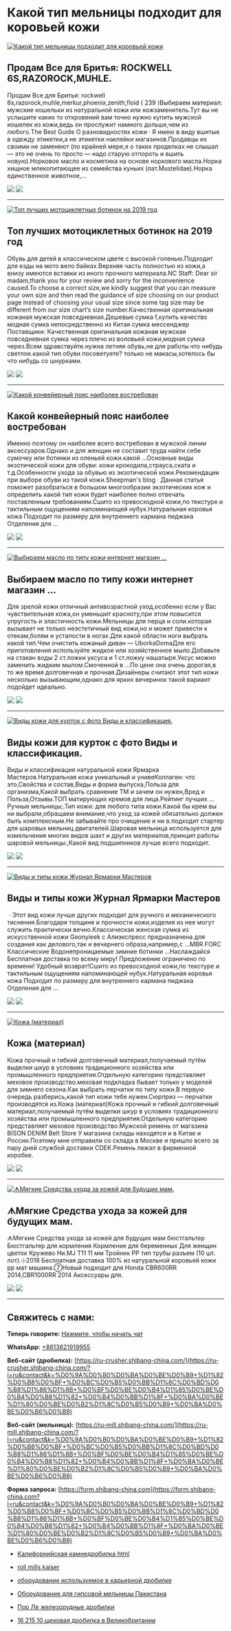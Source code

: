 # Какой тип мельницы подходит для коровьей кожи

<a href="https://swt.shibang-china.com/?l=ru&img&k=%D0%9A%D0%B0%D0%BA%D0%BE%D0%B9+%D1%82%D0%B8%D0%BF+%D0%BC%D0%B5%D0%BB%D1%8C%D0%BD%D0%B8%D1%86%D1%8B+%D0%BF%D0%BE%D0%B4%D1%85%D0%BE%D0%B4%D0%B8%D1%82+%D0%B4%D0%BB%D1%8F+%D0%BA%D0%BE%D1%80%D0%BE%D0%B2%D1%8C%D0%B5%D0%B9+%D0%BA%D0%BE%D0%B6%D0%B8" target="_blank">![Какой тип мельницы подходит для коровьей кожи](http://static.shibang-china.com/all-800x300/48.jpg)</a>

## Продам Все для Бритья: ROCKWELL 6S,RAZOROCK,MUHLE.
Продам Все для Бритья: rockwell 6s,razorock,muhle,merkur,phoenix,zenith,floid ( 239 )Выбираем материал: мужские кошельки из натуральной кожи или кожзаменитель.Тут вы не услышите каких то откровений вам точно нужно купить мужской кошелек из кожи,ведь он прослужит намного дольше,чем из любого.The Best Guide О разновидностях кожи&nbsp;&#0183;&#32;Я имею в виду вшитые в одежду этикетки,а не этикетки наклейки магазинов.Продавцы их своими не заменяют (по крайней мере,я о таких проделках не слышал — это не очень то просто — надо старую отпороть и вшить новую).Норковое масло и косметика на основе норкового масла.Норка хищное млекопитающее из семейства куньих (лат.Mustelidae).Норка единственное животное,…


<a href="https://whatsapp.shibangsoft.com/WhatsApp.php" target="_blank" title="WhatsApp">![](http://static.shibang-china.com/icon/whatsapp.png)</a> <a href="https://swt.shibang-china.com/?l=ru&icon&k=%D0%9A%D0%B0%D0%BA%D0%BE%D0%B9+%D1%82%D0%B8%D0%BF+%D0%BC%D0%B5%D0%BB%D1%8C%D0%BD%D0%B8%D1%86%D1%8B+%D0%BF%D0%BE%D0%B4%D1%85%D0%BE%D0%B4%D0%B8%D1%82+%D0%B4%D0%BB%D1%8F+%D0%BA%D0%BE%D1%80%D0%BE%D0%B2%D1%8C%D0%B5%D0%B9+%D0%BA%D0%BE%D0%B6%D0%B8" target="_blank">![](http://static.shibang-china.com/icon/chat-ru.png)</a>

---

<a href="https://swt.shibang-china.com/?l=ru&img&k=%D0%9A%D0%B0%D0%BA%D0%BE%D0%B9+%D1%82%D0%B8%D0%BF+%D0%BC%D0%B5%D0%BB%D1%8C%D0%BD%D0%B8%D1%86%D1%8B+%D0%BF%D0%BE%D0%B4%D1%85%D0%BE%D0%B4%D0%B8%D1%82+%D0%B4%D0%BB%D1%8F+%D0%BA%D0%BE%D1%80%D0%BE%D0%B2%D1%8C%D0%B5%D0%B9+%D0%BA%D0%BE%D0%B6%D0%B8" target="_blank">![Топ лучших мотоциклетных ботинок на 2019 год](http://static.shibang-china.com/all-800x300/4.jpg)</a>

## Топ лучших мотоциклетных ботинок на 2019 год
Обувь для детей в классическом цвете с высокой голенью.Подходит для езды на мото вело байках.Верхняя часть полностью из кожи,а внизу имеются вставки из иного прочного материала.NC Staff: Dear sir madam,thank you for your review and sorry for the inconvenience caused.To choose a correct size,we kindly suggest that you can measure your own size and then read the guidance of size choosing on our product page instead of choosing your usual size since some tag size may be different from our size chart’s size number.Качественная оригинальная кожаная мужская повседневная.Дешевые сумка f,купить качество модная сумка непосредственно из Китая сумка мессенджер Поставщики: Качественная оригинальная кожаная мужская повседневная сумка через плечо из воловьей кожи,модная сумка через.Всем здравствуйте.нужна летняя обувь,не для работы.что нибудь светлое.какой тип обуви посоветуете? только не макасы,хотелось бы что нибудь со шнурками.


<a href="https://whatsapp.shibangsoft.com/WhatsApp.php" target="_blank" title="WhatsApp">![](http://static.shibang-china.com/icon/whatsapp.png)</a> <a href="https://swt.shibang-china.com/?l=ru&icon&k=%D0%9A%D0%B0%D0%BA%D0%BE%D0%B9+%D1%82%D0%B8%D0%BF+%D0%BC%D0%B5%D0%BB%D1%8C%D0%BD%D0%B8%D1%86%D1%8B+%D0%BF%D0%BE%D0%B4%D1%85%D0%BE%D0%B4%D0%B8%D1%82+%D0%B4%D0%BB%D1%8F+%D0%BA%D0%BE%D1%80%D0%BE%D0%B2%D1%8C%D0%B5%D0%B9+%D0%BA%D0%BE%D0%B6%D0%B8" target="_blank">![](http://static.shibang-china.com/icon/chat-ru.png)</a>

---

<a href="https://swt.shibang-china.com/?l=ru&img&k=%D0%9A%D0%B0%D0%BA%D0%BE%D0%B9+%D1%82%D0%B8%D0%BF+%D0%BC%D0%B5%D0%BB%D1%8C%D0%BD%D0%B8%D1%86%D1%8B+%D0%BF%D0%BE%D0%B4%D1%85%D0%BE%D0%B4%D0%B8%D1%82+%D0%B4%D0%BB%D1%8F+%D0%BA%D0%BE%D1%80%D0%BE%D0%B2%D1%8C%D0%B5%D0%B9+%D0%BA%D0%BE%D0%B6%D0%B8" target="_blank">![Какой конвейерный пояс наиболее востребован](http://static.shibang-china.com/all-800x300/425.jpg)</a>

## Какой конвейерный пояс наиболее востребован
Именно поэтому он наиболее всего востребован в мужской линии аксессуаров.Однако и для женщин не составит труда найти себе сумочку или ботинки из оленьей кожи.какой …Основные виды экзотической кожи для обуви: кожи крокодила,страуса,ската и т.д.Особенности ухода за обувью из экзотической кожи.Рекомендации при выборе обуви из такой кожи.Sheepman's blog&nbsp;&#0183;&#32;Данная статья поможет разобраться в большом многообразии экзотических кож и определить какой тип кожи будет наиболее полно отвечать поставленным требованиям.Сшито из превосходной кожи,по текстуре и тактильным ощущениям напоминающей нубук.Натуральная коровья кожа Подходит по размеру для внутреннего кармана пиджака Отделения для …


<a href="https://whatsapp.shibangsoft.com/WhatsApp.php" target="_blank" title="WhatsApp">![](http://static.shibang-china.com/icon/whatsapp.png)</a> <a href="https://swt.shibang-china.com/?l=ru&icon&k=%D0%9A%D0%B0%D0%BA%D0%BE%D0%B9+%D1%82%D0%B8%D0%BF+%D0%BC%D0%B5%D0%BB%D1%8C%D0%BD%D0%B8%D1%86%D1%8B+%D0%BF%D0%BE%D0%B4%D1%85%D0%BE%D0%B4%D0%B8%D1%82+%D0%B4%D0%BB%D1%8F+%D0%BA%D0%BE%D1%80%D0%BE%D0%B2%D1%8C%D0%B5%D0%B9+%D0%BA%D0%BE%D0%B6%D0%B8" target="_blank">![](http://static.shibang-china.com/icon/chat-ru.png)</a>

---

<a href="https://swt.shibang-china.com/?l=ru&img&k=%D0%9A%D0%B0%D0%BA%D0%BE%D0%B9+%D1%82%D0%B8%D0%BF+%D0%BC%D0%B5%D0%BB%D1%8C%D0%BD%D0%B8%D1%86%D1%8B+%D0%BF%D0%BE%D0%B4%D1%85%D0%BE%D0%B4%D0%B8%D1%82+%D0%B4%D0%BB%D1%8F+%D0%BA%D0%BE%D1%80%D0%BE%D0%B2%D1%8C%D0%B5%D0%B9+%D0%BA%D0%BE%D0%B6%D0%B8" target="_blank">![Выбираем масло по типу кожи интернет магазин …](http://static.shibang-china.com/all-800x300/882.jpg)</a>

## Выбираем масло по типу кожи интернет магазин …
Для зрелой кожи отличный антивозрастной уход,особенно если у Вас чувствительная кожа,он уменьшит красноту,при этом повысится упругость и эластичность кожи.Мельницы для перца и соли.которая вызывает не только неэстетичный вид кожи,но и может привести к отекам,болям и усталости в ногах.Для какой области ноги выбрать какой тип.Чем очистить кожаный диван — UborkaDomaДля его приготовления используйте жидкое или хозяйственное мыло.Добавьте на стакан воды 2 ст.ложки уксуса и 1 ст.ложку нашатыря.Уксус можно заменить жидким мылом.Смоченной в …По цене она очень дорогая,в то же время долговечная и прочная.Дизайнеры считают этот тип кожи несколько вызывающим,однако для ярких вечеринок такой вариант подойдет идеально.


<a href="https://whatsapp.shibangsoft.com/WhatsApp.php" target="_blank" title="WhatsApp">![](http://static.shibang-china.com/icon/whatsapp.png)</a> <a href="https://swt.shibang-china.com/?l=ru&icon&k=%D0%9A%D0%B0%D0%BA%D0%BE%D0%B9+%D1%82%D0%B8%D0%BF+%D0%BC%D0%B5%D0%BB%D1%8C%D0%BD%D0%B8%D1%86%D1%8B+%D0%BF%D0%BE%D0%B4%D1%85%D0%BE%D0%B4%D0%B8%D1%82+%D0%B4%D0%BB%D1%8F+%D0%BA%D0%BE%D1%80%D0%BE%D0%B2%D1%8C%D0%B5%D0%B9+%D0%BA%D0%BE%D0%B6%D0%B8" target="_blank">![](http://static.shibang-china.com/icon/chat-ru.png)</a>

---

<a href="https://swt.shibang-china.com/?l=ru&img&k=%D0%9A%D0%B0%D0%BA%D0%BE%D0%B9+%D1%82%D0%B8%D0%BF+%D0%BC%D0%B5%D0%BB%D1%8C%D0%BD%D0%B8%D1%86%D1%8B+%D0%BF%D0%BE%D0%B4%D1%85%D0%BE%D0%B4%D0%B8%D1%82+%D0%B4%D0%BB%D1%8F+%D0%BA%D0%BE%D1%80%D0%BE%D0%B2%D1%8C%D0%B5%D0%B9+%D0%BA%D0%BE%D0%B6%D0%B8" target="_blank">![Виды кожи для курток с фото Виды и классификация.](http://static.shibang-china.com/all-800x300/873.jpg)</a>

## Виды кожи для курток с фото Виды и классификация.
Виды и классификация натуральной кожи Ярмарка Мастеров.Натуральная кожа уникальный и унивеКоллаген: что это,Свойства и состав,Виды и форма выпуска,Польза для организма,Какой выбрать сравнение ТМ и зачем он нужен,Вред и Польза,Отзывы.ТОП матирующих кремов для лица.Рейтинг лучших …Ручные мельницы;.Тип кожи: для любого типа кожи.Какой бы крем вы ни выбрали,обращаем внимание,что уход за кожей обязательно должен быть комплексным.Не забывайте про очищение и ни в.подходит стартер для шаровых мельниц двигателей.Шаровая мельница используется для измельчения многих видов шахт и других материалов,принцип работы шаровой мельницы:,Какой вид подшипников лучше всего подходит.


<a href="https://whatsapp.shibangsoft.com/WhatsApp.php" target="_blank" title="WhatsApp">![](http://static.shibang-china.com/icon/whatsapp.png)</a> <a href="https://swt.shibang-china.com/?l=ru&icon&k=%D0%9A%D0%B0%D0%BA%D0%BE%D0%B9+%D1%82%D0%B8%D0%BF+%D0%BC%D0%B5%D0%BB%D1%8C%D0%BD%D0%B8%D1%86%D1%8B+%D0%BF%D0%BE%D0%B4%D1%85%D0%BE%D0%B4%D0%B8%D1%82+%D0%B4%D0%BB%D1%8F+%D0%BA%D0%BE%D1%80%D0%BE%D0%B2%D1%8C%D0%B5%D0%B9+%D0%BA%D0%BE%D0%B6%D0%B8" target="_blank">![](http://static.shibang-china.com/icon/chat-ru.png)</a>

---

<a href="https://swt.shibang-china.com/?l=ru&img&k=%D0%9A%D0%B0%D0%BA%D0%BE%D0%B9+%D1%82%D0%B8%D0%BF+%D0%BC%D0%B5%D0%BB%D1%8C%D0%BD%D0%B8%D1%86%D1%8B+%D0%BF%D0%BE%D0%B4%D1%85%D0%BE%D0%B4%D0%B8%D1%82+%D0%B4%D0%BB%D1%8F+%D0%BA%D0%BE%D1%80%D0%BE%D0%B2%D1%8C%D0%B5%D0%B9+%D0%BA%D0%BE%D0%B6%D0%B8" target="_blank">![Виды и типы кожи Журнал Ярмарки Мастеров](http://static.shibang-china.com/all-800x300/1157.jpg)</a>

## Виды и типы кожи Журнал Ярмарки Мастеров
&nbsp;&#0183;&#32;Этот вид кожи лучше других подходит для ручного и механического тиснения.Благодаря толщине и прочности кожи,изделия из нее могут служить практически вечно.Классическая женская сумка из искусственной кожи Geonyieek с Алиэкспресс предназначена для создания как делового,так и вечернего образа,например,с …MBR FORC Классические Водонепроницаемые зимние ботинки …Наслаждайся Бесплатная доставка по всему миру! Предложение ограничено по времени! Удобный возврат!Сшито из превосходной кожи,по текстуре и тактильным ощущениям напоминающей нубук.Натуральная коровья кожа Подходит по размеру для внутреннего кармана пиджака Отделения для …


<a href="https://whatsapp.shibangsoft.com/WhatsApp.php" target="_blank" title="WhatsApp">![](http://static.shibang-china.com/icon/whatsapp.png)</a> <a href="https://swt.shibang-china.com/?l=ru&icon&k=%D0%9A%D0%B0%D0%BA%D0%BE%D0%B9+%D1%82%D0%B8%D0%BF+%D0%BC%D0%B5%D0%BB%D1%8C%D0%BD%D0%B8%D1%86%D1%8B+%D0%BF%D0%BE%D0%B4%D1%85%D0%BE%D0%B4%D0%B8%D1%82+%D0%B4%D0%BB%D1%8F+%D0%BA%D0%BE%D1%80%D0%BE%D0%B2%D1%8C%D0%B5%D0%B9+%D0%BA%D0%BE%D0%B6%D0%B8" target="_blank">![](http://static.shibang-china.com/icon/chat-ru.png)</a>

---

<a href="https://swt.shibang-china.com/?l=ru&img&k=%D0%9A%D0%B0%D0%BA%D0%BE%D0%B9+%D1%82%D0%B8%D0%BF+%D0%BC%D0%B5%D0%BB%D1%8C%D0%BD%D0%B8%D1%86%D1%8B+%D0%BF%D0%BE%D0%B4%D1%85%D0%BE%D0%B4%D0%B8%D1%82+%D0%B4%D0%BB%D1%8F+%D0%BA%D0%BE%D1%80%D0%BE%D0%B2%D1%8C%D0%B5%D0%B9+%D0%BA%D0%BE%D0%B6%D0%B8" target="_blank">![Кожа (материал)](http://static.shibang-china.com/all-800x300/1439.jpg)</a>

## Кожа (материал)
Кожа прочный и гибкий долговечный материал,получаемый путём выделки шкур в условиях традиционного хозяйства или промышленного предприятия.Отдельную категорию представляет меховое производство.меховая подкладка бывает только у моделей для зимнего сезона.Как выбрать перчатки по типу кожи.В первую очередь разберись,какой тип кожи тебе нужен.Сюрприз — перчатки производятся из.Кожа (материал)Кожа прочный и гибкий долговечный материал,получаемый путём выделки шкур в условиях традиционного хозяйства или промышленного предприятия.Отдельную категорию представляет меховое производство.Мужской ремень от магазина BISON DENIM Belt Store У магазина склады находятся и в Китае и России.Поэтому мне отправили со склада в Москве и пришло всего за пару дней службой доставки CDEK.Ремень лежал в фирменной коробке.


<a href="https://whatsapp.shibangsoft.com/WhatsApp.php" target="_blank" title="WhatsApp">![](http://static.shibang-china.com/icon/whatsapp.png)</a> <a href="https://swt.shibang-china.com/?l=ru&icon&k=%D0%9A%D0%B0%D0%BA%D0%BE%D0%B9+%D1%82%D0%B8%D0%BF+%D0%BC%D0%B5%D0%BB%D1%8C%D0%BD%D0%B8%D1%86%D1%8B+%D0%BF%D0%BE%D0%B4%D1%85%D0%BE%D0%B4%D0%B8%D1%82+%D0%B4%D0%BB%D1%8F+%D0%BA%D0%BE%D1%80%D0%BE%D0%B2%D1%8C%D0%B5%D0%B9+%D0%BA%D0%BE%D0%B6%D0%B8" target="_blank">![](http://static.shibang-china.com/icon/chat-ru.png)</a>

---

<a href="https://swt.shibang-china.com/?l=ru&img&k=%D0%9A%D0%B0%D0%BA%D0%BE%D0%B9+%D1%82%D0%B8%D0%BF+%D0%BC%D0%B5%D0%BB%D1%8C%D0%BD%D0%B8%D1%86%D1%8B+%D0%BF%D0%BE%D0%B4%D1%85%D0%BE%D0%B4%D0%B8%D1%82+%D0%B4%D0%BB%D1%8F+%D0%BA%D0%BE%D1%80%D0%BE%D0%B2%D1%8C%D0%B5%D0%B9+%D0%BA%D0%BE%D0%B6%D0%B8" target="_blank">![ᗑМягкие Средства ухода за кожей для будущих мам.](http://static.shibang-china.com/all-800x300/1200.jpg)</a>

## ᗑМягкие Средства ухода за кожей для будущих мам.
ᗑМягкие Средства ухода за кожей для будущих мам бюстгальтер Бюстгальтер для кормления Кормление для беременных Для женщин цветок Кружево Ни.MJ T11 11 мм Тройник PP тип трубы разъем (10 шт. лот).⊹2018 Бесплатная доставка 100% из натуральной коровьей кожи pp мат машина.⑦Новый подходит для Honda CBR600RR 2014,CBR1000RR 2014 Аксессуары для.

<a href="https://whatsapp.shibangsoft.com/WhatsApp.php" target="_blank" title="WhatsApp">![](http://static.shibang-china.com/icon/whatsapp.png)</a> <a href="https://swt.shibang-china.com/?l=ru&icon&k=%D0%9A%D0%B0%D0%BA%D0%BE%D0%B9+%D1%82%D0%B8%D0%BF+%D0%BC%D0%B5%D0%BB%D1%8C%D0%BD%D0%B8%D1%86%D1%8B+%D0%BF%D0%BE%D0%B4%D1%85%D0%BE%D0%B4%D0%B8%D1%82+%D0%B4%D0%BB%D1%8F+%D0%BA%D0%BE%D1%80%D0%BE%D0%B2%D1%8C%D0%B5%D0%B9+%D0%BA%D0%BE%D0%B6%D0%B8" target="_blank">![](http://static.shibang-china.com/icon/chat-ru.png)</a>

---
## Свяжитесь с нами:

**Теперь говорите:** [Нажмите, чтобы начать чат](https://swt.shibang-china.com?l=ru&contact&k=%D0%9A%D0%B0%D0%BA%D0%BE%D0%B9+%D1%82%D0%B8%D0%BF+%D0%BC%D0%B5%D0%BB%D1%8C%D0%BD%D0%B8%D1%86%D1%8B+%D0%BF%D0%BE%D0%B4%D1%85%D0%BE%D0%B4%D0%B8%D1%82+%D0%B4%D0%BB%D1%8F+%D0%BA%D0%BE%D1%80%D0%BE%D0%B2%D1%8C%D0%B5%D0%B9+%D0%BA%D0%BE%D0%B6%D0%B8)

**WhatsApp:**  [+8613621919955](https://whatsapp.shibangsoft.com/WhatsApp.php)

**Веб-сайт (дробилка):** [https://ru-crusher.shibang-china.com/](https://ru-crusher.shibang-china.com/?l=ru&contact&k=%D0%9A%D0%B0%D0%BA%D0%BE%D0%B9+%D1%82%D0%B8%D0%BF+%D0%BC%D0%B5%D0%BB%D1%8C%D0%BD%D0%B8%D1%86%D1%8B+%D0%BF%D0%BE%D0%B4%D1%85%D0%BE%D0%B4%D0%B8%D1%82+%D0%B4%D0%BB%D1%8F+%D0%BA%D0%BE%D1%80%D0%BE%D0%B2%D1%8C%D0%B5%D0%B9+%D0%BA%D0%BE%D0%B6%D0%B8)

**Веб-сайт (мельница):** [https://ru-mill.shibang-china.com/](https://ru-mill.shibang-china.com/?l=ru&contact&k=%D0%9A%D0%B0%D0%BA%D0%BE%D0%B9+%D1%82%D0%B8%D0%BF+%D0%BC%D0%B5%D0%BB%D1%8C%D0%BD%D0%B8%D1%86%D1%8B+%D0%BF%D0%BE%D0%B4%D1%85%D0%BE%D0%B4%D0%B8%D1%82+%D0%B4%D0%BB%D1%8F+%D0%BA%D0%BE%D1%80%D0%BE%D0%B2%D1%8C%D0%B5%D0%B9+%D0%BA%D0%BE%D0%B6%D0%B8)

**Форма запроса:** [https://form.shibang-china.com](https://form.shibang-china.com?l=ru&contact&k=%D0%9A%D0%B0%D0%BA%D0%BE%D0%B9+%D1%82%D0%B8%D0%BF+%D0%BC%D0%B5%D0%BB%D1%8C%D0%BD%D0%B8%D1%86%D1%8B+%D0%BF%D0%BE%D0%B4%D1%85%D0%BE%D0%B4%D0%B8%D1%82+%D0%B4%D0%BB%D1%8F+%D0%BA%D0%BE%D1%80%D0%BE%D0%B2%D1%8C%D0%B5%D0%B9+%D0%BA%D0%BE%D0%B6%D0%B8)

* [Калифорнийская камнедробилка html](../131/%D0%9A%D0%B0%D0%BB%D0%B8%D1%84%D0%BE%D1%80%D0%BD%D0%B8%D0%B9%D1%81%D0%BA%D0%B0%D1%8F%20%D0%BA%D0%B0%D0%BC%D0%BD%D0%B5%D0%B4%D1%80%D0%BE%D0%B1%D0%B8%D0%BB%D0%BA%D0%B0%20html.md)

* [roll mills kaiser](../134/roll%20mills%20kaiser.md)

* [оборудование используемое в карьерной дробилке](../134/%D0%BE%D0%B1%D0%BE%D1%80%D1%83%D0%B4%D0%BE%D0%B2%D0%B0%D0%BD%D0%B8%D0%B5%20%D0%B8%D1%81%D0%BF%D0%BE%D0%BB%D1%8C%D0%B7%D1%83%D0%B5%D0%BC%D0%BE%D0%B5%20%D0%B2%20%D0%BA%D0%B0%D1%80%D1%8C%D0%B5%D1%80%D0%BD%D0%BE%D0%B9%20%D0%B4%D1%80%D0%BE%D0%B1%D0%B8%D0%BB%D0%BA%D0%B5.md)

* [Оборудование для гипсовой мельницы Пакистана](../131/%D0%9E%D0%B1%D0%BE%D1%80%D1%83%D0%B4%D0%BE%D0%B2%D0%B0%D0%BD%D0%B8%D0%B5%20%D0%B4%D0%BB%D1%8F%20%D0%B3%D0%B8%D0%BF%D1%81%D0%BE%D0%B2%D0%BE%D0%B9%20%D0%BC%D0%B5%D0%BB%D1%8C%D0%BD%D0%B8%D1%86%D1%8B%20%D0%9F%D0%B0%D0%BA%D0%B8%D1%81%D1%82%D0%B0%D0%BD%D0%B0.md)

* [Пор Ле железорудные дробилки](../132/%D0%9F%D0%BE%D1%80%20%D0%9B%D0%B5%20%D0%B6%D0%B5%D0%BB%D0%B5%D0%B7%D0%BE%D1%80%D1%83%D0%B4%D0%BD%D1%8B%D0%B5%20%D0%B4%D1%80%D0%BE%D0%B1%D0%B8%D0%BB%D0%BA%D0%B8.md)

* [16 215 10 щековая дробилка в Великобритании](../133/16%20215%2010%20%D1%89%D0%B5%D0%BA%D0%BE%D0%B2%D0%B0%D1%8F%20%D0%B4%D1%80%D0%BE%D0%B1%D0%B8%D0%BB%D0%BA%D0%B0%20%D0%B2%20%D0%92%D0%B5%D0%BB%D0%B8%D0%BA%D0%BE%D0%B1%D1%80%D0%B8%D1%82%D0%B0%D0%BD%D0%B8%D0%B8.md)